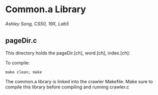 # Common.a Library

###### Ashley Song, CS50, 19X, Lab5

## pageDir.c

This directory holds the pageDir.[ch], word.[ch], index.[ch]:


To compile:

```
make clean; make
```

The common.a library is linked into the crawler Makefile. Make sure to compile this library before compiling and running crawler.c
